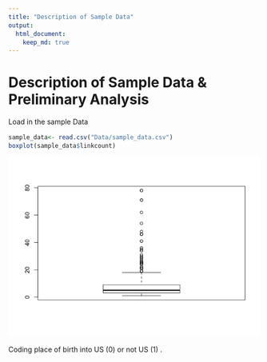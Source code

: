 ```yaml
---
title: "Description of Sample Data"
output: 
  html_document:
    keep_md: true
---
```



# Description of Sample Data & Preliminary Analysis


Load in the sample Data 


```r
sample_data<- read.csv("Data/sample_data.csv")
boxplot(sample_data$linkcount)
```

![](Description_files/figure-html/unnamed-chunk-1-1.png)<!-- -->

Coding place of birth into US (0) or not US (1) . 


